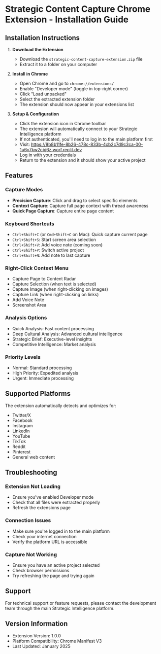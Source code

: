 # Strategic Content Capture Chrome Extension - Installation Guide

## Installation Instructions

1. **Download the Extension**
   - Download the `strategic-content-capture-extension.zip` file
   - Extract it to a folder on your computer

2. **Install in Chrome**
   - Open Chrome and go to `chrome://extensions/`
   - Enable "Developer mode" (toggle in top-right corner)
   - Click "Load unpacked"
   - Select the extracted extension folder
   - The extension should now appear in your extensions list

3. **Setup & Configuration**
   - Click the extension icon in Chrome toolbar
   - The extension will automatically connect to your Strategic Intelligence platform
   - If not authenticated, you'll need to log in to the main platform first
   - Visit: https://8b8b11fe-8b26-478c-833b-4cb2c7d9c3ca-00-1u6v7kw2cbj6z.worf.replit.dev
   - Log in with your credentials
   - Return to the extension and it should show your active project

## Features

### Capture Modes
- **Precision Capture**: Click and drag to select specific elements
- **Context Capture**: Capture full page context with thread awareness  
- **Quick Page Capture**: Capture entire page content

### Keyboard Shortcuts
- `Ctrl+Shift+C` (or `Cmd+Shift+C` on Mac): Quick capture current page
- `Ctrl+Shift+S`: Start screen area selection
- `Ctrl+Shift+V`: Add voice note (coming soon)
- `Ctrl+Shift+P`: Switch active project
- `Ctrl+Shift+N`: Add note to last capture

### Right-Click Context Menu
- Capture Page to Content Radar
- Capture Selection (when text is selected)
- Capture Image (when right-clicking on images)
- Capture Link (when right-clicking on links)
- Add Voice Note
- Screenshot Area

### Analysis Options
- Quick Analysis: Fast content processing
- Deep Cultural Analysis: Advanced cultural intelligence
- Strategic Brief: Executive-level insights
- Competitive Intelligence: Market analysis

### Priority Levels
- Normal: Standard processing
- High Priority: Expedited analysis
- Urgent: Immediate processing

## Supported Platforms

The extension automatically detects and optimizes for:
- Twitter/X
- Facebook
- Instagram
- LinkedIn
- YouTube
- TikTok
- Reddit
- Pinterest
- General web content

## Troubleshooting

### Extension Not Loading
- Ensure you've enabled Developer mode
- Check that all files were extracted properly
- Refresh the extensions page

### Connection Issues
- Make sure you're logged in to the main platform
- Check your internet connection
- Verify the platform URL is accessible

### Capture Not Working
- Ensure you have an active project selected
- Check browser permissions
- Try refreshing the page and trying again

## Support

For technical support or feature requests, please contact the development team through the main Strategic Intelligence platform.

## Version Information
- Extension Version: 1.0.0
- Platform Compatibility: Chrome Manifest V3
- Last Updated: January 2025